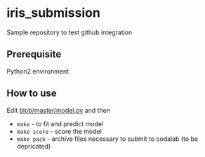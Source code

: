 # iris_submission


Sample repository to test github integration

## Prerequisite

Python2 environment

## How to use

Edit [blob/master/model.py](model.py) and then
- `make` - to fit and predict model
- `make score` - score the model
- `make pack` - archive files necessary to submit to codalab (to be depricated)
